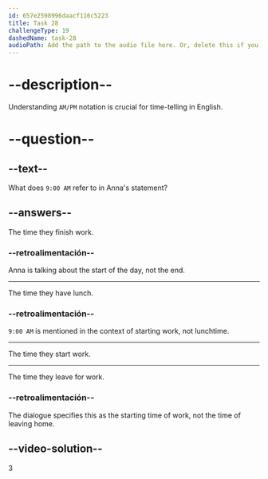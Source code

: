```yaml
---
id: 657e2598996daacf116c5223
title: Task 28
challengeType: 19
dashedName: task-28
audioPath: Add the path to the audio file here. Or, delete this if you don't have audio.
---
```


# --description--

Understanding `AM/PM` notation is crucial for time-telling in English.

# --question--

## --text--

What does `9:00 AM` refer to in Anna's statement?

## --answers--

The time they finish work.

### --retroalimentación--

Anna is talking about the start of the day, not the end.

---

The time they have lunch.

### --retroalimentación--

`9:00 AM` is mentioned in the context of starting work, not lunchtime.

---

The time they start work.

---

The time they leave for work.

### --retroalimentación--

The dialogue specifies this as the starting time of work, not the time of leaving home.

## --video-solution--

3
